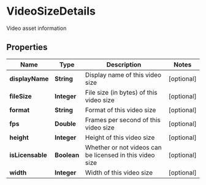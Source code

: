 

# VideoSizeDetails

Video asset information

## Properties

| Name | Type | Description | Notes |
|------------ | ------------- | ------------- | -------------|
|**displayName** | **String** | Display name of this video size |  [optional] |
|**fileSize** | **Integer** | File size (in bytes) of this video size |  [optional] |
|**format** | **String** | Format of this video size |  [optional] |
|**fps** | **Double** | Frames per second of this video size |  [optional] |
|**height** | **Integer** | Height of this video size |  [optional] |
|**isLicensable** | **Boolean** | Whether or not videos can be licensed in this video size |  [optional] |
|**width** | **Integer** | Width of this video size |  [optional] |



